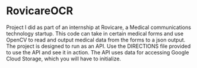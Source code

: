 # RovicareOCR

Project I did as part of an internship at Rovicare, a Medical communications technology startup. This code can take in certain medical forms and use OpenCV to read and output medical data from the forms to a json output.  
The project is designed to run as an API. Use the DIRECTIONS file provided to use the API and see it in action. The API uses data for accessing Google Cloud Storage, which you will have to initialize.
